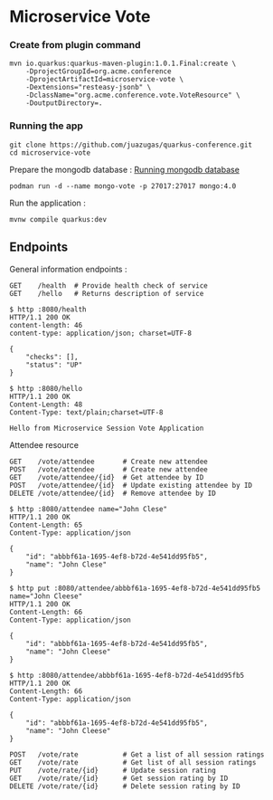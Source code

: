 # Microservice Vote

### Create from plugin command

```
mvn io.quarkus:quarkus-maven-plugin:1.0.1.Final:create \
    -DprojectGroupId=org.acme.conference 
    -DprojectArtifactId=microservice-vote \
    -Dextensions="resteasy-jsonb" \
    -DclassName="org.acme.conference.vote.VoteResource" \
    -DoutputDirectory=.
```

### Running the app

```
git clone https://github.com/juazugas/quarkus-conference.git
cd microservice-vote
```

Prepare the mongodb database : 
[Running mongodb database](https://quarkus.io/guides/mongodb#running-a-mongodb-database)

```
podman run -d --name mongo-vote -p 27017:27017 mongo:4.0
```

Run the application : 

```
mvnw compile quarkus:dev
```

## Endpoints

General information endpoints :

```
GET    /health  # Provide health check of service
GET    /hello   # Returns description of service
```
```
$ http :8080/health
HTTP/1.1 200 OK
content-length: 46
content-type: application/json; charset=UTF-8

{
    "checks": [],
    "status": "UP"
}

$ http :8080/hello
HTTP/1.1 200 OK
Content-Length: 48
Content-Type: text/plain;charset=UTF-8

Hello from Microservice Session Vote Application

```

Attendee resource 

```
GET    /vote/attendee       # Create new attendee
POST   /vote/attendee       # Create new attendee
GET    /vote/attendee/{id}  # Get attendee by ID
POST   /vote/attendee/{id}  # Update existing attendee by ID
DELETE /vote/attendee/{id}  # Remove attendee by ID
```

```
$ http :8080/attendee name="John Clese"
HTTP/1.1 200 OK
Content-Length: 65
Content-Type: application/json

{
    "id": "abbbf61a-1695-4ef8-b72d-4e541dd95fb5",
    "name": "John Clese"
}

$ http put :8080/attendee/abbbf61a-1695-4ef8-b72d-4e541dd95fb5 name="John Cleese"
HTTP/1.1 200 OK
Content-Length: 66
Content-Type: application/json

{
    "id": "abbbf61a-1695-4ef8-b72d-4e541dd95fb5",
    "name": "John Cleese"
}

$ http :8080/attendee/abbbf61a-1695-4ef8-b72d-4e541dd95fb5
HTTP/1.1 200 OK
Content-Length: 66
Content-Type: application/json

{
    "id": "abbbf61a-1695-4ef8-b72d-4e541dd95fb5",
    "name": "John Cleese"
}

```

```
POST   /vote/rate           # Get a list of all session ratings
GET    /vote/rate           # Get list of all session ratings
PUT    /vote/rate/{id}      # Update session rating
GET    /vote/rate/{id}      # Get session rating by ID
DELETE /vote/rate/{id}      # Delete session rating by ID
```
